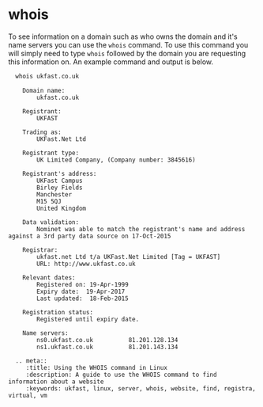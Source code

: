 # whois

To see information on a domain such as who owns the domain and it's name servers you can use the `whois` command. To use this command you will simply need to type `whois` followed by the domain you are requesting this information on. An example command and output is below.

```bash
  whois ukfast.co.uk
```
```console
    Domain name:
        ukfast.co.uk

    Registrant:
        UKFAST

    Trading as:
        UKFast.Net Ltd

    Registrant type:
        UK Limited Company, (Company number: 3845616)

    Registrant's address:
        UKFast Campus
        Birley Fields
        Manchester
        M15 5QJ
        United Kingdom

    Data validation:
        Nominet was able to match the registrant's name and address against a 3rd party data source on 17-Oct-2015

    Registrar:
        ukfast.net Ltd t/a UKFast.Net Limited [Tag = UKFAST]
        URL: http://www.ukfast.co.uk

    Relevant dates:
        Registered on: 19-Apr-1999
        Expiry date:  19-Apr-2017
        Last updated:  18-Feb-2015

    Registration status:
        Registered until expiry date.

    Name servers:
        ns0.ukfast.co.uk          81.201.128.134
        ns1.ukfast.co.uk          81.201.143.134
```
```eval_rst
  .. meta::
     :title: Using the WHOIS command in Linux
     :description: A guide to use the WHOIS command to find information about a website
     :keywords: ukfast, linux, server, whois, website, find, registra, virtual, vm
